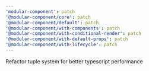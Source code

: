```yaml
---
'modular-component': patch
'@modular-component/core': patch
'@modular-component/default': patch
'@modular-component/with-components': patch
'@modular-component/with-conditional-render': patch
'@modular-component/with-default-props': patch
'@modular-component/with-lifecycle': patch
---
```


Refactor tuple system for better typescript performance
